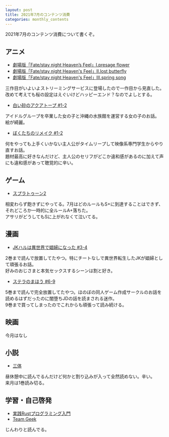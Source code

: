 ```yaml
---
layout: post
title: 2021年7月のコンテンツ消費
categories: monthly_contents
---
```


2021年7月のコンテンツ消費について書くぞ。  

## アニメ
- [劇場版「Fate/stay night Heaven’s Feel」Ⅰ.presage flower](https://amzn.to/2WwML0C)
- [劇場版「Fate/stay night Heaven's Feel」Ⅱ.lost butterfly](https://amzn.to/3yltnSo)
- [劇場版「Fate/stay night Heaven's Feel」Ⅲ.spring song](https://amzn.to/3xgHhUC)

三作目がいよいよストリーミングサービスに登場したので一作目から見直した。  
改めて考えても桜の設定はえぐいけどハッピーエンド？なのでよしとする。

- [白い砂のアクアトープ #1-2](https://annict.com/works/7922)

アイドルグループを卒業した女の子と沖縄の水族館を運営する女の子のお話。  
絵が綺麗。

- [ぼくたちのリメイク #1-2](https://annict.com/works/7214)

何をやっても上手くいかない主人公がタイムリープして映像系専門学生からやり直すお話。  
題材最高に好きなんだけど、主人公のセリフがどこか違和感があるのに加えて声にも違和感があって聴覚的に辛い。


## ゲーム
- [スプラトゥーン2](https://amzn.to/3febU6I)

相変わらず飽きずにやってる。7月はどのルールもS+に到達することはできず、それどころか一時的に全ルールA+落ちた。  
アサリがどうしてもSに上がれなくて泣いてる。

## 漫画
- [JKハルは異世界で娼婦になった #3-4](https://amzn.to/3wyZ359)

2巻まで読んで放置してたやつ。特にチートなしで異世界転生したJKが娼婦として頑張るお話。  
好みのおじさまと本気セックスするシーンは割と好き。

- [ステラのまほう #6-9](https://amzn.to/3yKrKxw)

5巻まで読んで完全放置してたやつ。ほのぼの同人ゲーム作成サークルのお話を読めるはずだったのに闇堕ちJDの話を読まされる迷作。  
9巻まで買ってしまったのでこれからも頑張って読み続ける。

## 映画
今月はなし

## 小説
- [三体](https://amzn.to/2UDlMj3)

昼休憩中に読んでるんだけど何かと割り込みが入って全然読めない。辛い。  
来月は1巻読み切る。

## 学習・自己啓発
- [実践Rustプログラミング入門](https://amzn.to/2SGRBGU)
- [Team Geek](https://amzn.to/2Ta50aY)

じんわりと読んでる。
 
